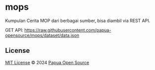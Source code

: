 # mops
Kumpulan Cerita MOP dari berbagai sumber, bisa diambil via REST API.

GET API: https://raw.githubusercontent.com/papua-opensource/mops/dataset/data.json


## License
[MIT License](https://github.com/papua-opensource/mops/blob/master/LICENSE) © 2024 [Papua Open Source](https://github.com/papua-opensource/)
